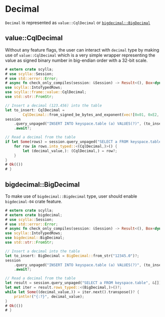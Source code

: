 # Decimal
`Decimal` is represented as `value::CqlDecimal` or [`bigdecimal::BigDecimal`](https://docs.rs/bigdecimal/latest/bigdecimal/struct.BigDecimal.html)

## value::CqlDecimal

Without any feature flags, the user can interact with `decimal` type by making use of `value::CqlDecimal` which is a very simple wrapper representing the value as signed binary number in big-endian order with a 32-bit scale.

```rust
# extern crate scylla;
# use scylla::Session;
# use std::error::Error;
# async fn check_only_compiles(session: &Session) -> Result<(), Box<dyn Error>> {
use scylla::IntoTypedRows;
use scylla::frame::value::CqlDecimal;
use std::str::FromStr;

// Insert a decimal (123.456) into the table
let to_insert: CqlDecimal =
        CqlDecimal::from_signed_be_bytes_and_exponent(vec![0x01, 0xE2, 0x40], 3);
session
    .query_unpaged("INSERT INTO keyspace.table (a) VALUES(?)", (to_insert,))
    .await?;

// Read a decimal from the table
if let Some(rows) = session.query_unpaged("SELECT a FROM keyspace.table", &[]).await?.rows {
    for row in rows.into_typed::<(CqlDecimal,)>() {
        let (decimal_value,): (CqlDecimal,) = row?;
    }
}
# Ok(())
# }
```

## bigdecimal::BigDecimal

To make use of `bigdecimal::Bigdecimal` type, user should enable `bigdecimal-04` crate feature.

```rust
# extern crate scylla;
# extern crate bigdecimal;
# use scylla::Session;
# use std::error::Error;
# async fn check_only_compiles(session: &Session) -> Result<(), Box<dyn Error>> {
use scylla::IntoTypedRows;
use bigdecimal::BigDecimal;
use std::str::FromStr;

// Insert a decimal into the table
let to_insert: BigDecimal = BigDecimal::from_str("12345.0")?;
session
    .query_unpaged("INSERT INTO keyspace.table (a) VALUES(?)", (to_insert,))
    .await?;

// Read a decimal from the table
let result = session.query_unpaged("SELECT a FROM keyspace.table", &[]).await?;
let mut iter = result.rows_typed::<(BigDecimal,)>()?;
while let Some((decimal_value,)) = iter.next().transpose()? {
    println!("{:?}", decimal_value);
}
# Ok(())
# }
```
